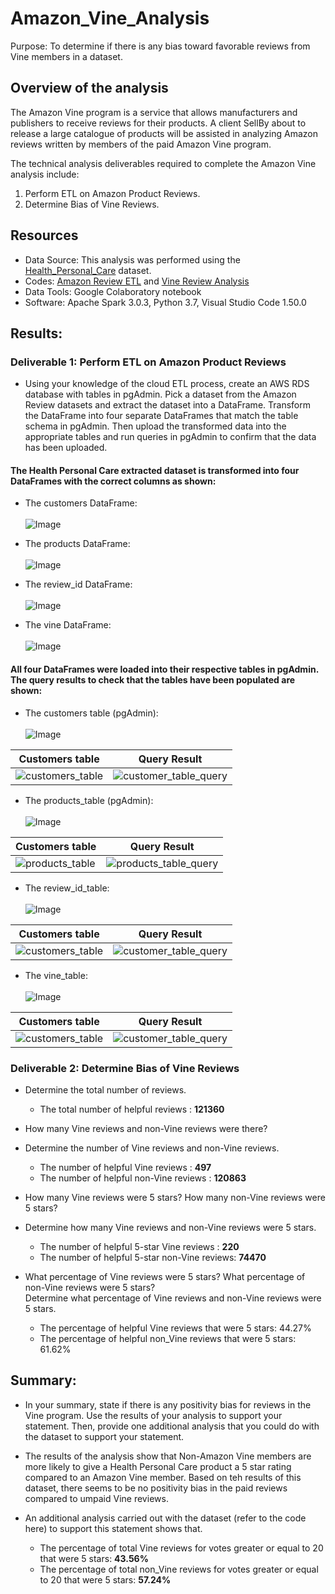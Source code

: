 # Amazon_Vine_Analysis
Purpose: To determine if there is any bias toward favorable reviews from Vine members in a dataset.

## Overview of the analysis
The Amazon Vine program is a service that allows manufacturers and publishers to receive reviews for their products. A client SellBy about to release a large catalogue of products will be assisted in analyzing Amazon reviews written by members of the paid Amazon Vine program. <br />

The technical analysis deliverables required to complete the Amazon Vine analysis include: <br />

1. Perform ETL on Amazon Product Reviews.
2. Determine Bias of Vine Reviews.


## Resources
- Data Source: This analysis was performed using the  [Health_Personal_Care](https://s3.amazonaws.com/amazon-reviews-pds/tsv/amazon_reviews_us_Health_Personal_Care_v1_00.tsv.gz) dataset.
-  Codes: [Amazon Review ETL](https://github.com/aobasuyi/Amazon_Vine_Analysis/blob/main/Amazon_Reviews_ETL.ipynb) and [Vine Review Analysis](https://github.com/aobasuyi/Amazon_Vine_Analysis/blob/main/Vine_Review_Analysis.ipynb)
- Data Tools:  Google Colaboratory notebook
- Software: Apache Spark 3.0.3, Python 3.7, Visual Studio Code 1.50.0 


## Results: 
### Deliverable 1: Perform ETL on Amazon Product Reviews

- Using your knowledge of the cloud ETL process, create an AWS RDS database with tables in pgAdmin. Pick a dataset from the Amazon Review datasets and extract the dataset into a DataFrame. Transform the DataFrame into four separate DataFrames that match the table schema in pgAdmin. Then upload the transformed data into the appropriate tables and run queries in pgAdmin to confirm that the data has been uploaded.

#### The Health Personal Care extracted dataset is transformed into four DataFrames with the correct columns as shown:

- The customers DataFrame:<br />
<br /> ![Image](Dataframe_images/customer_df.png) <br />

- The products DataFrame:<br />
<br /> ![Image](Dataframe_images/products_df.png) <br />

- The review_id DataFrame:<br />
<br /> ![Image](Dataframe_images/review_id_df.png) <br />

- The vine DataFrame:<br />
<br /> ![Image](Dataframe_images/vine_df.png) <br />

#### All four DataFrames were loaded into their respective tables in pgAdmin. The query results to check that the tables have been populated are shown:

- The customers table (pgAdmin):<br />
<br /> ![Image](Images/customers_table.png) <br />

| Customers table  | Query Result |
| ------------- | ------------- |
| ![customers_table](Images/customers_table.png)  | ![customer_table_query](Images/customers_table_message.png) |

- The products_table (pgAdmin):<br />
<br /> ![Image](Dataframe_images/products_df.png) <br />

| Customers table  | Query Result |
| ------------- | ------------- |
| ![products_table](Images/products_table.png)  | ![products_table_query](Images/product_table_message.png) |


-  The review_id_table:<br />
<br /> ![Image](Images/review_id_table.png) <br />

| Customers table  | Query Result |
| ------------- | ------------- |
| ![customers_table](Images/review_id_table.png)  | ![customer_table_query](Images/review_id_table_message.png) |


- The vine_table:<br />
<br /> ![Image](Images/vine_table.png) <br />

| Customers table  | Query Result |
| ------------- | ------------- |
| ![customers_table](Images/vine_table.png)  | ![customer_table_query](Images/vine_table_message.png) |

### Deliverable 2: Determine Bias of Vine Reviews

- Determine the total number of reviews. <br />
    - The total number of helpful reviews : **121360**

- How many Vine reviews and non-Vine reviews were there?<br />
- Determine the number of Vine reviews and non-Vine reviews. <br />
    - The number of helpful Vine reviews : **497**
    - The number of helpful non-Vine reviews : **120863**

- How many Vine reviews were 5 stars? How many non-Vine reviews were 5 stars?
- Determine how many Vine reviews and non-Vine reviews were 5 stars.<br />
    - The number of helpful 5-star Vine reviews : **220**
    - The number of helpful 5-star non-Vine reviews: **74470**

- What percentage of Vine reviews were 5 stars? What percentage of non-Vine reviews were 5 stars?<br />
Determine what percentage of Vine reviews and non-Vine reviews were 5 stars.<br />
    - The percentage of helpful Vine reviews that were 5 stars: 44.27%
    - The percentage of helpful non_Vine reviews that were 5 stars: 61.62%



## Summary: 
- In your summary, state if there is any positivity bias for reviews in the Vine program. Use the results of your analysis to support your statement. Then, provide one additional analysis that you could do with the dataset to support your statement.
- The results of the analysis show that Non-Amazon Vine members are more likely to give a Health Personal Care product a 5 star rating compared to an Amazon Vine member. Based on teh results of this dataset, there seems to be no positivity bias in the paid reviews compared to umpaid Vine reviews.

- An additional analysis carried out with the dataset (refer to the code here) to support this statement shows that.
    - The percentage of total Vine reviews for votes greater or equal to 20 that were 5 stars: **43.56%**
    - The percentage of total non_Vine reviews for votes greater or equal to 20 that were 5 stars: **57.24%**
